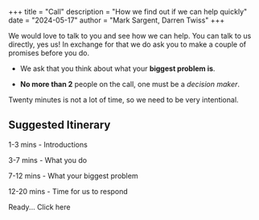+++
title = "Call"
description = "How we find out if we can help quickly"
date = "2024-05-17"
author = "Mark Sargent, Darren Twiss"
+++

We would love to talk to you and see how we can help. You can talk to us directly, yes us! In exchange for that we do ask you to make a couple of promises before you do.

* We ask that you think about what your **biggest problem is**.

* **No more than 2** people on the call, one must be a *decision maker*.

Twenty minutes is not a lot of time, so we need to be very intentional.

## Suggested Itinerary

1-3 mins - Introductions

3-7 mins - What you do

7-12 mins - What your biggest problem

12-20 mins - Time for us to respond




Ready...
Click here

